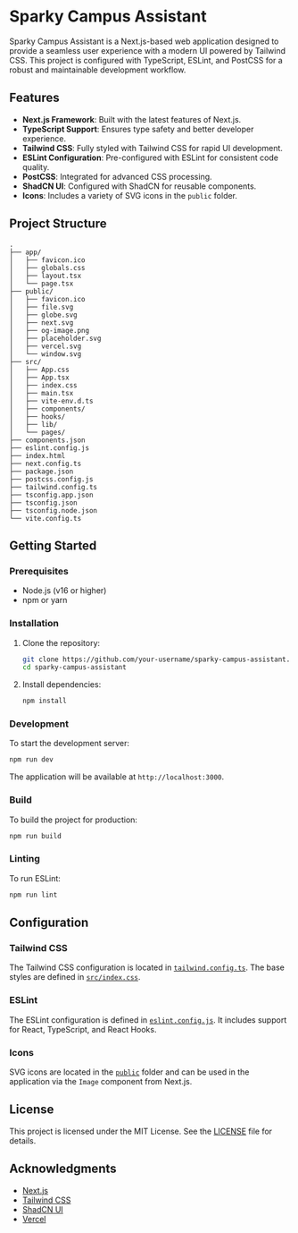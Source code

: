 # Sparky Campus Assistant

Sparky Campus Assistant is a Next.js-based web application designed to provide a seamless user experience with a modern UI powered by Tailwind CSS. This project is configured with TypeScript, ESLint, and PostCSS for a robust and maintainable development workflow.

## Features

- **Next.js Framework**: Built with the latest features of Next.js.
- **TypeScript Support**: Ensures type safety and better developer experience.
- **Tailwind CSS**: Fully styled with Tailwind CSS for rapid UI development.
- **ESLint Configuration**: Pre-configured with ESLint for consistent code quality.
- **PostCSS**: Integrated for advanced CSS processing.
- **ShadCN UI**: Configured with ShadCN for reusable components.
- **Icons**: Includes a variety of SVG icons in the `public` folder.

## Project Structure

```
.
├── app/
│   ├── favicon.ico
│   ├── globals.css
│   ├── layout.tsx
│   └── page.tsx
├── public/
│   ├── favicon.ico
│   ├── file.svg
│   ├── globe.svg
│   ├── next.svg
│   ├── og-image.png
│   ├── placeholder.svg
│   ├── vercel.svg
│   └── window.svg
├── src/
│   ├── App.css
│   ├── App.tsx
│   ├── index.css
│   ├── main.tsx
│   ├── vite-env.d.ts
│   ├── components/
│   ├── hooks/
│   ├── lib/
│   └── pages/
├── components.json
├── eslint.config.js
├── index.html
├── next.config.ts
├── package.json
├── postcss.config.js
├── tailwind.config.ts
├── tsconfig.app.json
├── tsconfig.json
├── tsconfig.node.json
└── vite.config.ts
```

## Getting Started

### Prerequisites

- Node.js (v16 or higher)
- npm or yarn

### Installation

1. Clone the repository:

   ```bash
   git clone https://github.com/your-username/sparky-campus-assistant.git
   cd sparky-campus-assistant
   ```
2. Install dependencies:

   ```bash
   npm install
   ```

### Development

To start the development server:

```bash
npm run dev
```

The application will be available at `http://localhost:3000`.

### Build

To build the project for production:

```bash
npm run build
```

### Linting

To run ESLint:

```bash
npm run lint
```

## Configuration

### Tailwind CSS

The Tailwind CSS configuration is located in [`tailwind.config.ts`](tailwind.config.ts). The base styles are defined in [`src/index.css`](src/index.css).

### ESLint

The ESLint configuration is defined in [`eslint.config.js`](eslint.config.js). It includes support for React, TypeScript, and React Hooks.

### Icons

SVG icons are located in the [`public`](public/) folder and can be used in the application via the `Image` component from Next.js.

## License

This project is licensed under the MIT License. See the [LICENSE](LICENSE) file for details.

## Acknowledgments

- [Next.js](https://nextjs.org/)
- [Tailwind CSS](https://tailwindcss.com/)
- [ShadCN UI](https://ui.shadcn.com/)
- [Vercel](https://vercel.com/)
